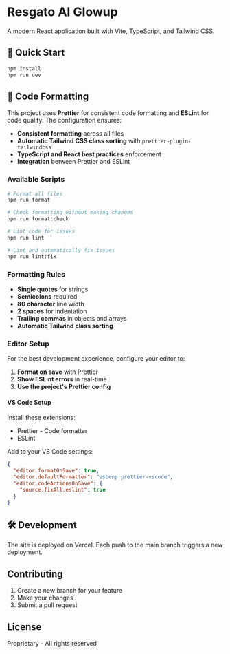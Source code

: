 # Resgato AI Glowup

A modern React application built with Vite, TypeScript, and Tailwind CSS.

## 🚀 Quick Start

```bash
npm install
npm run dev
```

## 📝 Code Formatting

This project uses **Prettier** for consistent code formatting and **ESLint** for code quality. The configuration ensures:

- **Consistent formatting** across all files
- **Automatic Tailwind CSS class sorting** with `prettier-plugin-tailwindcss`
- **TypeScript and React best practices** enforcement
- **Integration** between Prettier and ESLint

### Available Scripts

```bash
# Format all files
npm run format

# Check formatting without making changes
npm run format:check

# Lint code for issues
npm run lint

# Lint and automatically fix issues
npm run lint:fix
```

### Formatting Rules

- **Single quotes** for strings
- **Semicolons** required
- **80 character** line width
- **2 spaces** for indentation
- **Trailing commas** in objects and arrays
- **Automatic Tailwind class sorting**

### Editor Setup

For the best development experience, configure your editor to:

1. **Format on save** with Prettier
2. **Show ESLint errors** in real-time
3. **Use the project's Prettier config**

#### VS Code Setup

Install these extensions:

- Prettier - Code formatter
- ESLint

Add to your VS Code settings:

```json
{
  "editor.formatOnSave": true,
  "editor.defaultFormatter": "esbenp.prettier-vscode",
  "editor.codeActionsOnSave": {
    "source.fixAll.eslint": true
  }
}
```

## 🛠️ Development

The site is deployed on Vercel. Each push to the main branch triggers a new deployment.

## Contributing

1. Create a new branch for your feature
2. Make your changes
3. Submit a pull request

## License

Proprietary - All rights reserved

